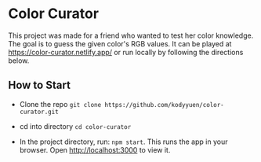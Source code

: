 # Color Curator

This project was made for a friend who wanted to test her color knowledge. The goal is to guess the given color's RGB values. It can be played at https://color-curator.netlify.app/ or run locally by following the directions below.

## How to Start
- Clone the repo
`git clone https://github.com/kodyyuen/color-curator.git`

- cd into directory
`cd color-curator`

- In the project directory, run: `npm start`. This runs the app in your browser.
Open [http://localhost:3000](http://localhost:3000) to view it.
